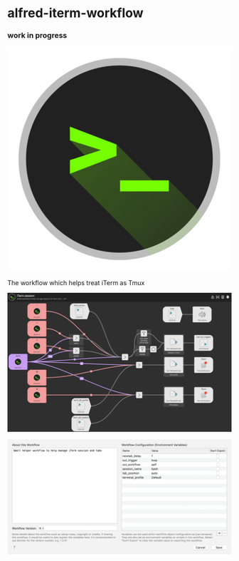 # alfred-iterm-workflow

### work in progress

![logo](img/iTerm-icon.png)

The workflow which helps treat iTerm as Tmux

![view](img/view.png)

![settings](img/settings.png)